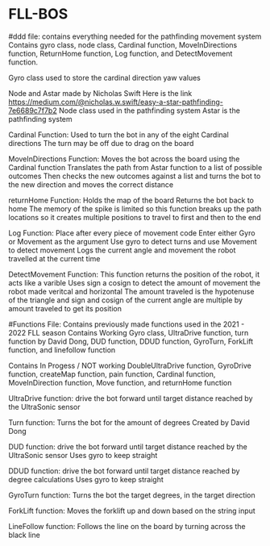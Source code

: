 # FLL-BOS

#ddd file:
contains everything needed for the pathfinding movement system
Contains gyro class, node class, Cardinal function, MoveInDirections function, ReturnHome function, Log function, and DetectMovement function.

Gyro class used to store the cardinal direction yaw values

Node and Astar made by Nicholas Swift
Here is the link
https://medium.com/@nicholas.w.swift/easy-a-star-pathfinding-7e6689c7f7b2
Node class used in the pathfinding system
Astar is the pathfinding system

Cardinal Function:
Used to turn the bot in any of the eight Cardinal directions
The turn may be off due to drag on the board

MoveInDirections Function:
Moves the bot across the board using the Cardinal function
Translates the path from Astar function to a list of possible outcomes
Then checks the new outcomes against a list and turns the bot to the new direction and moves the correct distance

returnHome Function:
Holds the map of the board
Returns the bot back to home
The memory of the spike is limited so this function breaks up the path locations so it creates multiple positions to travel to first and then to the end

Log Function:
Place after every piece of movement code
Enter either Gyro or Movement as the argument
Use gyro to detect turns and use Movement to detect movement
Logs the current angle and movement the robot travelled at the current time

DetectMovement Function:
This function returns the position of the robot, it acts like a varible
Uses sign a cosign to detect the amount of movement the robot made veritcal and horizontal
The amount traveled is the hypotenuse of the triangle and sign and cosign of the current angle are multiple by amount traveled to get its position

#Functions File:
Contains previously made functions used in the 2021 - 2022 FLL season
Contains Working Gyro class, UltraDrive function, turn function by David Dong, DUD function, DDUD function, GyroTurn, ForkLift function, and linefollow function

Contains In Progess / NOT working DoubleUltraDrive function, GyroDrive function, createMap function, pain function, Cardinal function, MoveInDirection function, Move function, and returnHome function

UltraDrive function:
drive the bot forward until target distance reached by the UltraSonic sensor

Turn function:
Turns the bot for the amount of degrees
Created by David Dong

DUD function:
drive the bot forward until target distance reached by the UltraSonic sensor
Uses gyro to keep straight

DDUD function:
drive the bot forward until target distance reached by degree calculations
Uses gyro to keep straight

GyroTurn function:
Turns the bot the target degrees, in the target direction

ForkLift function:
Moves the forklift up and down based on the string input

LineFollow function:
Follows the line on the board by turning across the black line




